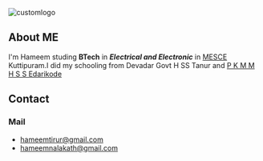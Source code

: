 


![customlogo](https://user-images.githubusercontent.com/35534502/35053063-0a0097c8-fba1-11e7-87df-2c9777bb46b9.jpg)

## About ME
I'm Hameem studing **BTech** in _**Electrical and Electronic**_ in [MESCE](http://www.mesce.ac.in/) Kuttipuram.I did my schooling from Devadar Govt H SS Tanur and [P K M M H S S Edarikode](http://pkmmhss.in/)

## Contact

### Mail
- hameemtirur@gmail.com
- hameemnalakath@gmail.com
